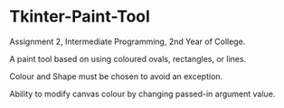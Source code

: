 # Tkinter-Paint-Tool
Assignment 2, Intermediate Programming, 2nd Year of College.

A paint tool based on using coloured ovals, rectangles, or lines.

Colour and Shape must be chosen to avoid an exception.

Ability to modify canvas colour by changing passed-in argument value.
